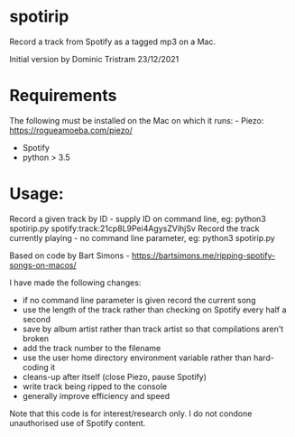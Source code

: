 # spotirip
Record a track from Spotify as a tagged mp3 on a Mac.

Initial version by Dominic Tristram 23/12/2021

# Requirements
The following must be installed on the Mac on which it runs:
   - Piezo: https://rogueamoeba.com/piezo/
   - Spotify
   - python > 3.5

# Usage:

Record a given track by ID - supply ID on command line, eg: python3 spotirip.py spotify:track:21cp8L9Pei4AgysZVihjSv
Record the track currently playing - no command line parameter, eg: python3 spotirip.py

Based on code by Bart Simons - https://bartsimons.me/ripping-spotify-songs-on-macos/

I have made the following changes:
   - if no command line parameter is given record the current song
   - use the length of the track rather than checking on Spotify every half a second
   - save by album artist rather than track artist so that compilations aren't broken
   - add the track number to the filename
   - use the user home directory environment variable rather than hard-coding it
   - cleans-up after itself (close Piezo, pause Spotify)
   - write track being ripped to the console
   - generally improve efficiency and speed
 
Note that this code is for interest/research only. I do not condone unauthorised use of Spotify content.
